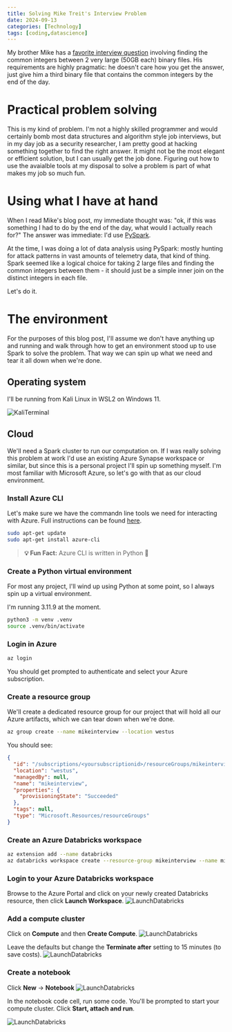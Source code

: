 ```yaml
---
title: Solving Mike Treit's Interview Problem
date: 2024-09-13
categories: [Technology]
tags: [coding,datascience]     
---
```

My brother Mike has a [favorite interview question](https://mtreit.com/programming,/interviewing/2023/02/03/InterviewQuestion.html) involving finding the common integers between 2 very large (50GB each) binary files. His requirements are highly pragmatic: he doesn't care how you get the answer, just give him a third binary file that contains the common integers by the end of the day. 

# Practical problem solving
This is my kind of problem. I'm not a highly skilled programmer and would certainly bomb most data structures and algorithm style job interviews, but in my day job as a security researcher, I am pretty good at hacking something together to find the right answer. It might not be the most elegant or efficient solution, but I can usually get the job done. Figuring out how to use the avaialble tools at my disposal to solve a problem is part of what makes my job so much fun. 

# Using what I have at hand
When I read Mike's blog post, my immediate thought was: "ok, if this was something I had to do by the end of the day, what would I actually reach for?" The answer was immediate: I'd use [PySpark](https://spark.apache.org/docs/latest/api/python/index.html).

At the time, I was doing a lot of data analysis using PySpark: mostly hunting for attack patterns in vast amounts of telemetry data, that kind of thing. Spark seemed like a logical choice for taking 2 large files and finding the common integers between them - it should just be a simple inner join on the distinct integers in each file. 

Let's do it.

# The environment
For the purposes of this blog post, I'll assume we don't have anything up and running and walk through how to get an environment stood up to use Spark to solve the problem. That way we can spin up what we need and tear it all down when we're done. 

## Operating system
I'll be running from Kali Linux in WSL2 on Windows 11. 

![KaliTerminal](assets/images/2024-09-13-MikeInterviewProblem/kaliprompt.png)

## Cloud
We'll need a Spark cluster to run our computation on. If I was really solving this problem at work I'd use an existing Azure Synapse workspace or similar, but since this is a personal project I'll spin up something myself. I'm most familiar with Microsoft Azure, so let's go with that as our cloud environment. 

### Install Azure CLI 
Let's make sure we have the commandn line tools we need for interacting with Azure. Full instructions can be found [here](https://learn.microsoft.com/en-us/cli/azure/install-azure-cli-linux?pivots=apt).
```bash
sudo apt-get update
sudo apt-get install azure-cli
```
> **💡 Fun Fact:** Azure CLI is written in Python 🐍

### Create a Python virtual environment
For most any project, I'll wind up using Python at some point, so I always spin up a virtual environment. 

I'm running 3.11.9 at the moment. 
```bash
python3 -m venv .venv
source .venv/bin/activate
```
### Login in Azure
```bash
az login 
```
You should get prompted to authenticate and select your Azure subscription. 
### Create a resource group
We'll create a dedicated resource group for our project that will hold all our Azure artifacts, which we can tear down when we're done. 
```bash
az group create --name mikeinterview --location westus
```
You should see:
```json
{
  "id": "/subscriptions/<yoursubscriptionid>/resourceGroups/mikeinterview",
  "location": "westus",
  "managedBy": null,
  "name": "mikeinterview",
  "properties": {
    "provisioningState": "Succeeded"
  },
  "tags": null,
  "type": "Microsoft.Resources/resourceGroups"
}
```
### Create an Azure Databricks workspace
```bash
az extension add --name databricks
az databricks workspace create --resource-group mikeinterview --name mikeinterview --location westus --sku standard
```
### Login to your Azure Databricks workspace
Browse to the Azure Portal and click on your newly created Databricks resource, then click **Launch Workspace**.
![LaunchDatabricks](assets/images/2024-09-13-MikeInterviewProblem/launchdatabricks.png)


### Add a compute cluster
Click on **Compute** and then **Create Compute**.
![LaunchDatabricks](assets/images/2024-09-13-MikeInterviewProblem/createcompute.png)

Leave the defaults but change the **Terminate after** setting to 15 minutes (to save costs).
![LaunchDatabricks](assets/images/2024-09-13-MikeInterviewProblem/createcompute-settings.png)

### Create a notebook
Click **New** -> **Notebook**
![LaunchDatabricks](assets/images/2024-09-13-MikeInterviewProblem/newnotebook.png)

In the notebook code cell, run some code. You'll be prompted to start your compute cluster. Click **Start, attach and run**.

![LaunchDatabricks](assets/images/2024-09-13-MikeInterviewProblem/startandrun.png)



